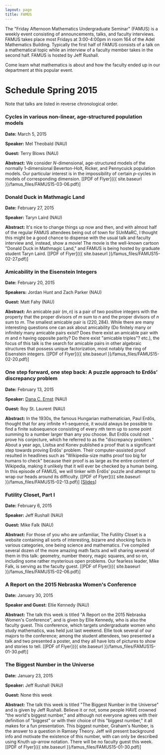 ```yaml
---
layout: page
title: FAMUS
---
```


The "Friday Afternoon Mathematics Undergraduate Seminar" (FAMUS) is a weekly event consisting of announcements, talks, and faculty interviews.  FAMUS takes place most Fridays at 3:00-4:00pm in room 164 of the Adel Mathematics Building.  Typically the first half of FAMUS consists of a talk on a mathematical topic while an interview of a faculty member takes in the second half. FAMUS is hosted by Jeff Rushall.  

Come learn what mathematics is about and how the faculty ended up in our department at this popular event.

# Schedule Spring 2015 #

Note that talks are listed in reverse chronological order.

### Cycles in various non-linear, age-structured population models ###

**Date:** March 5, 2015

**Speaker:** Mel Theobald (NAU)

**Guest:** Terry Blows (NAU)

**Abstract:** We consider $N$-dimensional, age-structured models of the normally 1-dimensional Beverton-Holt, Ricker, and Pennycuick population models. Our particular interest is in the impossibility of certain $p$-cycles in models of corresponding dimension.  [[PDF of Flyer]({{ site.baseurl }}/famus_files/FAMUS15-03-06.pdf)]

### Donald Duck in Mathmagic Land ###

**Date:** February 27, 2015

**Speaker:** Taryn Laird (NAU)

**Abstract:** It's nice to change things up now and then, and with almost half of the regular FAMUS attendees being out of town for SUnMaRC, I thought this might be a good chance to dispense with the usual talk and faculty interview and, instead, show a movie!  The movie is the well-known cartoon "Donald Duck in Mathmagic Land," and FAMUS is being hosted by graduate student Taryn Laird. [[PDF of Flyer]({{ site.baseurl }}/famus_files/FAMUS15-02-27.pdf)]

### Amicability in the Eisenstein Integers ###

**Date:** February 20, 2015

**Speakers:** Jordan Hunt and Zach Parker (NAU)

**Guest:** Matt Fahy (NAU)

**Abstract:** An amicable pair $(m,n)$ is a pair of two positive integers with the property that the proper divisors of $m$  sum to $n$ and the proper divisors of $n$ sum to $m$. The smallest amicable pair is $(220, 284)$.  While there are many interesting questions one can ask about amicability (Do finitely many or infinitely many amicable pairs exist?  Does there exist an amicable pair with $m$ and $n$ having opposite parity?  Do there exist "amicable triples"?  etc.), the focus of this talk is the search for amicable pairs in other algebraic structures that possess unique factorization, most notably the ring of Eisenstein integers. [[PDF of Flyer]({{ site.baseurl }}/famus_files/FAMUS15-02-20.pdf)]

### One step forward, one step back: A puzzle approach to Erdős’ discrepancy problem ###

**Date:** February 13, 2015

**Speaker:** [Dana C. Ernst](http://danaernst.com) (NAU)

**Guest:** Roy St. Laurent (NAU)

**Abstract:** In the 1930s, the famous Hungarian mathematician, Paul Erdős, thought that for any infinite $\pm1$-sequence, it would always be possible to find a finite subsequence consisting of every $n$th term up to some point summing to a number larger than any you choose. But Erdős could not prove his conjecture, which he referred to as the "discrepancy problem." About a year ago, Lisitsa and Konev published a proof that is a significant step towards proving Erdős' problem.  Their computer-assisted proof resulted in headlines such as "Wikipedia-size maths proof too big for humans to check" because their proof is as large as the entire content of Wikipedia, making it unlikely that it will ever be checked by a human being. In this episode of FAMUS, we will tinker with Erdős’ puzzle and attempt to wrap our heads around its difficulty. [[PDF of Flyer]({{ site.baseurl }}/famus_files/FAMUS15-02-13.pdf)] [[Slides](https://speakerdeck.com/dcernst/one-step-forward-one-step-back-a-puzzle-approach-to-erdos-discrepancy-problem)]

### Futility Closet, Part I ###

**Date:** February 6, 2015

**Speaker:** Jeff Rushall (NAU)

**Guest:** Mike Falk (NAU)

**Abstract:** For those of you who are unfamiliar, The Futility Closet is a website containing all sorts of interesting, bizarre and shocking facts in various categories, one being science and mathematics.  I've compiled several dozen of the more amazing math facts and will sharing several of them in this talk: geometry, number theory, magic squares, and so on, including some rather mysterious open problems.  Our fearless leader, Mike Falk, is serving as the faculty guest.  [[PDF of Flyer]({{ site.baseurl }}/famus_files/FAMUS15-02-06.pdf)]


### A Report on the 2015 Nebraska Women's Conference ###

**Date:** January 30, 2015

**Speaker and Guest:** Ellie Kennedy (NAU)

**Abstract:** The talk this week is titled "A Report on the 2015 Nebraska Women's Conference", and is given by Ellie Kennedy, who is also the faculty guest.  This conference, which targets undergraduate women who study mathematics, was held just last weekend.  Ellie took several of our majors to the conference; among the student attendees, two presented a talk and two presented a poster, and they all have lots of pictures to show and stories to tell.  [[PDF of Flyer]({{ site.baseurl }}/famus_files/FAMUS15-01-30.pdf)]

### The Biggest Number in the Universe ###

**Date:** January 23, 2015

**Speaker:** Jeff Rushall (NAU)

**Guest:** None this week

**Abstract:**  The talk this week is titled "The Biggest Number in the Universe" and is given by Jeff Rushall.  Believe it or not, some people HAVE crowned "the world's biggest number," and although not everyone agrees with their definition of "biggest" or with their choice of this "biggest number," it all makes for a fun presentation.  This biggest number, Graham's Number, is the answer to a question in Ramsey Theory.  Jeff will present background info and motivate the existence of this number, with can only be described using Knuth up-arrow notation.  There will be no faculty guest this week.  [[PDF of Flyer]({{ site.baseurl }}/famus_files/FAMUS15-01-30.pdf)]

